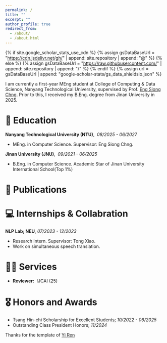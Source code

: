 ```yaml
---
permalink: /
title: ""
excerpt: ""
author_profile: true
redirect_from: 
  - /about/
  - /about.html
---
```


{% if site.google_scholar_stats_use_cdn %}
{% assign gsDataBaseUrl = "https://cdn.jsdelivr.net/gh/" | append: site.repository | append: "@" %}
{% else %}
{% assign gsDataBaseUrl = "https://raw.githubusercontent.com/" | append: site.repository | append: "/" %}
{% endif %}
{% assign url = gsDataBaseUrl | append: "google-scholar-stats/gs_data_shieldsio.json" %}

<span class='anchor' id='about-me'></span>

I am currently a first-year MEng student at College of Computing & Data Science, Nanyang Technological University, supervised by Prof. [Eng Siong Chng](https://scholar.google.com/citations?hl=en&user=FJodrCcAAAAJ). 
Prior to this, I received my B.Eng. degree from Jinan University in 2025.



# 📖 Education
**Nanyang Technological University (NTU)**,&nbsp; *08/2025 - 06/2027*

* MEng. in Computer Science. Supervisor: Eng Siong Chng.

**Jinan University (JNU)**,&nbsp; *09/2021 - 06/2025*

* B.Eng. in Computer Science. Academic Star of Jinan University International School(Top 1%)

# 📝 Publications 



# 💻 Internships & Collabration

**NLP Lab; NEU**, *07/2023 - 12/2023*
* Research intern. Supervisor: Tong Xiao.
* Work on simultaneous speech translation.


# 🧑‍🔬 Services
- **Reviewer:**&nbsp; IJCAI (25)

# 🎖 Honors and Awards
- Tsang Hin-chi Scholarship for Excellent Students; *10/2022 - 06/2025*
- Outstanding Class President Honors; *11/2024*




Thanks for the template of <a href="https://github.com/RayeRen/acad-homepage.github.io">Yi Ren</a>

<script type="text/javascript" id="clustrmaps" src="//cdn.clustrmaps.com/map_v2.js?cl=ffffff&w=300&t=n&d=tWtQE7TmvuyYwZoMvhZ03hz9JwVV2jqLDfST5K4doxk&co=9fc7e3&cmo=3acc3a&cmn=ff5353&ct=ffffff"></script>
